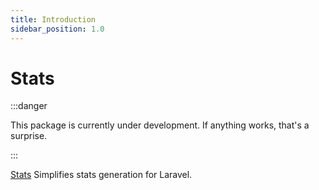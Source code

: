 ```yaml
---
title: Introduction
sidebar_position: 1.0
---
```


# Stats

:::danger

This package is currently under development. If anything works, that's a surprise.

:::

[Stats](https://github.com/Javaabu/stats) Simplifies stats generation for Laravel.
